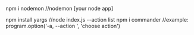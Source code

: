 npm i nodemon //nodemon [your node app]

npm install yargs //node index.js --action list
npm i commander //example: program.option('-a, --action <type>', 'choose action')
